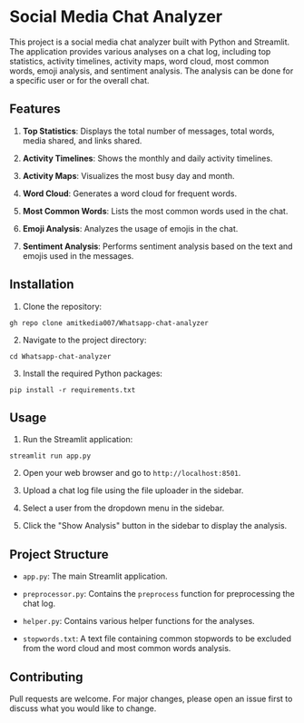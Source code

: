 # Social Media Chat Analyzer

This project is a social media chat analyzer built with Python and Streamlit. The application provides various analyses on a chat log, including top statistics, activity timelines, activity maps, word cloud, most common words, emoji analysis, and sentiment analysis. The analysis can be done for a specific user or for the overall chat.

## Features

1. **Top Statistics**: Displays the total number of messages, total words, media shared, and links shared.

2. **Activity Timelines**: Shows the monthly and daily activity timelines.

3. **Activity Maps**: Visualizes the most busy day and month.

4. **Word Cloud**: Generates a word cloud for frequent words.

5. **Most Common Words**: Lists the most common words used in the chat.

6. **Emoji Analysis**: Analyzes the usage of emojis in the chat.

7. **Sentiment Analysis**: Performs sentiment analysis based on the text and emojis used in the messages.

## Installation

1. Clone the repository:
```
gh repo clone amitkedia007/Whatsapp-chat-analyzer
```

2. Navigate to the project directory:
```
cd Whatsapp-chat-analyzer
```

3. Install the required Python packages:
```
pip install -r requirements.txt
```

## Usage

1. Run the Streamlit application:
```
streamlit run app.py
```

2. Open your web browser and go to `http://localhost:8501`.

3. Upload a chat log file using the file uploader in the sidebar.

4. Select a user from the dropdown menu in the sidebar.

5. Click the "Show Analysis" button in the sidebar to display the analysis.

## Project Structure

- `app.py`: The main Streamlit application.

- `preprocessor.py`: Contains the `preprocess` function for preprocessing the chat log.

- `helper.py`: Contains various helper functions for the analyses.

- `stopwords.txt`: A text file containing common stopwords to be excluded from the word cloud and most common words analysis.

## Contributing

Pull requests are welcome. For major changes, please open an issue first to discuss what you would like to change.
